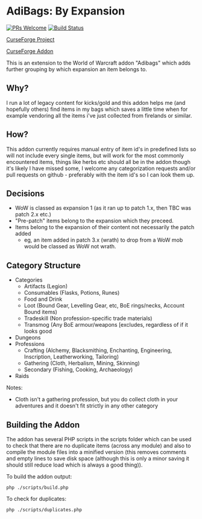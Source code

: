 # AdiBags: By Expansion

[![PRs Welcome](https://img.shields.io/badge/PRs-welcome-brightgreen.svg?style=flat-square)](http://makeapullrequest.com) [![Build Status](https://travis-ci.org/ps-wow/Adibags_ByExpansion.svg?branch=master)](https://travis-ci.org/ps-wow/Adibags_ByExpansion)

[CurseForge Project](https://wow.curseforge.com/projects/adibags_by_expansion)

[CurseForge Addon](https://www.curseforge.com/wow/addons/adibags_by_expansion)


This is an extension to the World of Warcraft addon "Adibags" which adds further grouping by which expansion an item belongs to.

## Why?
I run a lot of legacy content for kicks/gold and this addon helps me (and hopefully others) find items in my bags which saves a little time when for example vendoring all the items i've just collected from firelands or similar.

## How?
This addon currently requires manual entry of item id's in predefined lists so will not include every single items, but will work for the most commonly encountered items, things like herbs etc should all be in the addon though it's likely I have missed some, I welcome any categorization requests and/or pull requests on github - preferably with the item id's so I can look them up.

## Decisions

- WoW is classed as expansion 1 (as it ran up to patch 1.x, then TBC was patch 2.x etc.)
- "Pre-patch" items belong to the expansion which they preceed.
- Items belong to the expansion of their content not necessarily the patch added
  * eg, an item added in patch 3.x (wrath) to drop from a WoW mob would be classed as WoW not wrath.

## Category Structure

- Categories
  - Artifacts (Legion)
  - Consumables (Flasks, Potions, Runes)
  - Food and Drink
  - Loot (Bound Gear, Levelling Gear, etc, BoE rings/necks, Account Bound items)
  - Tradeskill (Non profession-specific trade materials)
  - Transmog (Any BoE armour/weapons [excludes, regardless of if it looks good
- Dungeons
- Professions
  - Crafting (Alchemy, Blacksmithing, Enchanting, Engineering, Inscription, Leatherworking, Tailoring)
  - Gathering (Cloth, Herbalism, Mining, Skinning)
  - Secondary (Fishing, Cooking, Archaeology)
- Raids

Notes:

 - Cloth isn't a gathering profession, but you do collect cloth in your adventures and it doesn't fit strictly in any other category

## Building the Addon

The addon has several PHP scripts in the scripts folder which can be used to check that there are no duplicate items (across any module) and also to compile the module files into a minified version (this removes comments and empty lines to save disk space (although this is only a minor saving it should still reduce load which is always a good thing)).

To build the addon output:

```
php ./scripts/build.php
```

To check for duplicates:

```
php ./scripts/duplicates.php
```
